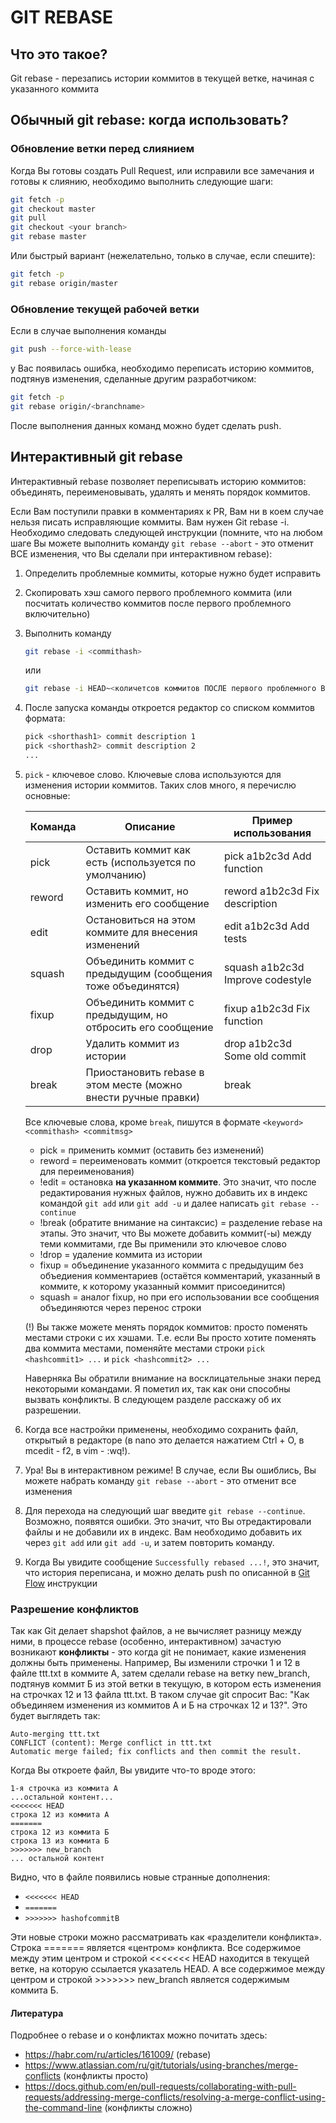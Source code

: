 # GIT REBASE

## Что это такое?

Git rebase - перезапись истории коммитов в текущей ветке, начиная с указанного коммита

## Обычный git rebase: когда использовать?

### Обновление ветки перед слиянием

Когда Вы готовы создать Pull Request, или исправили все замечания и готовы к слиянию, необходимо выполнить следующие
шаги:

```bash
git fetch -p
git checkout master
git pull
git checkout <your branch>
git rebase master
```

Или быстрый вариант (нежелательно, только в случае, если спешите):

```bash
git fetch -p
git rebase origin/master
```

### Обновление текущей рабочей ветки

Если в случае выполнения команды

```bash
git push --force-with-lease
```

у Вас появилась ошибка, необходимо переписать историю коммитов, подтянув изменения, сделанные другим разработчиком:

```bash
git fetch -p
git rebase origin/<branchname>
```

После выполнения данных команд можно будет сделать push.

## Интерактивный git rebase

Интерактивный rebase позволяет переписывать историю коммитов: объединять, переименовывать, удалять и менять порядок
коммитов.

Если Вам поступили правки в комментариях к PR, Вам ни в коем случае нельзя писать исправляющие коммиты.
Вам нужен Git rebase -i.
Необходимо следовать следующей инструкции
(помните, что на любом шаге Вы можете выполнить команду `git rebase --abort` - это отменит ВСЕ изменения, что Вы сделали при интерактивном rebase):

1. Определить проблемные коммиты, которые нужно будет исправить
2. Скопировать хэш самого первого проблемного коммита (или посчитать количество коммитов после первого проблемного
   включительно)
3. Выполнить команду
   ```bash
   git rebase -i <commithash>
   ```
   или
   ```bash
   git rebase -i HEAD~<количетсов коммитов ПОСЛЕ первого проблемного ВКЛЮЧИТЕЛЬНО>
   ```
4. После запуска команды откроется редактор со списком коммитов формата:
   ```bash
   pick <shorthash1> commit description 1
   pick <shorthash2> commit description 2
   ...
   ```
5. `pick` - ключевое слово. Ключевые слова используются для изменения истории коммитов. Таких слов много, я перечислю
   основные:

   | Команда | Описание                                                       | Пример использования             |
   |---------|----------------------------------------------------------------|----------------------------------|
   | pick    | Оставить коммит как есть (используется по умолчанию)           | pick a1b2c3d Add function        |
   | reword  | Оставить коммит, но изменить его сообщение                     | reword a1b2c3d Fix description   |
   | edit    | Остановиться на этом коммите для внесения изменений            | edit a1b2c3d Add tests           |
   | squash  | Объединить коммит с предыдущим (сообщения тоже объединятся)    | squash a1b2c3d Improve codestyle |
   | fixup   | Объединить коммит с предыдущим, но отбросить его сообщение     | fixup a1b2c3d Fix function       |
   | drop    | Удалить коммит из истории                                      | drop a1b2c3d Some old commit     |
   | break   | Приостановить rebase в этом месте (можно внести ручные правки) | break                            |

   Все ключевые слова, кроме `break`, пишутся в формате `<keyword> <commithash> <commitmsg>`
   - pick = применить коммит (оставить без изменений)
   - reword = переименовать коммит (откроется текстовый редактор для переименования)
   - !edit = остановка __на указанном коммите__. Это значит, что после редактирования нужных файлов, нужно добавить их в индекс командой `git add` или `git add -u` и далее написать `git rebase --continue`
   - !break (обратите внимание на синтаксис) = разделение rebase на этапы. Это значит, что Вы можете добавить коммит(-ы) между теми коммитами, где Вы применили это ключевое слово
   - !drop = удаление коммита из истории
   - fixup = объединение указанного коммита с предыдущим без объедиения комментариев (остаётся комментарий, указанный в коммите, к которому указанный коммит присоединится)
   - squash = аналог fixup, но при его использовании все сообщения объединяются через перенос строки

   (!) Вы также можете менять порядок коммитов: просто поменять местами строки с их хэшами. Т.е. если Вы просто хотите поменять два коммита местами, поменяйте местами строки `pick <hashcommit1> ...` и `pick <hashcommit2> ...`

   Наверняка Вы обратили внимание на восклицательные знаки перед некоторыми командами. Я пометил их, так как они способны вызвать конфликты. В следующем разделе расскажу об их разрешении.
6. Когда все настройки применены, необходимо сохранить файл, открытый в редакторе (в nano это делается нажатием Ctrl + O, в mcedit - f2, в vim - :wq!).
7. Ура! Вы в интерактивном режиме! В случае, если Вы ошиблись, Вы можете набрать команду `git rebase --abort` - это отменит все изменения
8. Для перехода на следующий шаг введите `git rebase --continue`. Возможно, появятся ошибки. Это значит, что Вы отредактировали файлы и не добавили их в индекс. Вам необходимо добавить их через `git add` или `git add -u`, и затем повторить команду.
9. Когда Вы увидите сообщение `Successfully rebased ...!`, это значит, что история переписана, и можно делать push по описанной в [Git Flow](./git-flow.md) инструкции

### Разрешение конфликтов
Так как Git делает shapshot файлов, а не вычисляет разницу между ними, в процессе rebase (особенно, интерактивном) зачастую возникают __конфликты__ - это когда git не понимает, какие изменения должны быть применены.
Например, Вы изменили строчки 1 и 12 в файле ttt.txt в коммите А, затем сделали rebase на ветку new_branch, подтянув коммит Б из этой ветки в текущую, в котором есть изменения на строчках 12 и 13 файла ttt.txt. В таком случае git спросит Вас: "Как объединяем изменения из коммитов А и Б на строчках 12 и 13?".
Это будет выглядеть так:
```
Auto-merging ttt.txt
CONFLICT (content): Merge conflict in ttt.txt
Automatic merge failed; fix conflicts and then commit the result.
```

Когда Вы откроете файл, Вы увидите что-то вроде этого:
```
1-я строчка из коммита А
...остальной контент...
<<<<<<< HEAD
строка 12 из коммита А
=======
строка 12 из коммита Б
строка 13 из коммита Б
>>>>>>> new_branch
... остальной контент
```

Видно, что в файле появились новые странные дополнения:
 - `<<<<<<< HEAD`
 - `=======`
 - `>>>>>>> hashofcommitB`

Эти новые строки можно рассматривать как «разделители конфликта». Строка ======= является «центром» конфликта. Все содержимое между этим центром и строкой <<<<<<< HEAD находится в текущей ветке, на которую ссылается указатель HEAD. А все содержимое между центром и строкой >>>>>>> new_branch является содержимым коммита Б.

#### Литература
Подробнее о rebase и о конфликтах можно почитать здесь:
 - https://habr.com/ru/articles/161009/ (rebase)
 - https://www.atlassian.com/ru/git/tutorials/using-branches/merge-conflicts (конфликты просто)
 - https://docs.github.com/en/pull-requests/collaborating-with-pull-requests/addressing-merge-conflicts/resolving-a-merge-conflict-using-the-command-line (конфликты сложно)
